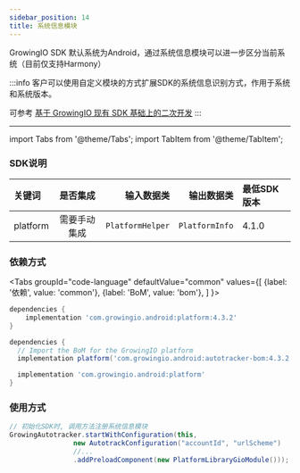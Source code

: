 ```yaml
---
sidebar_position: 14
title: 系统信息模块
---
```


GrowingIO SDK 默认系统为Android，通过系统信息模块可以进一步区分当前系统（目前仅支持Harmony）

:::info
客户可以使用自定义模块的方式扩展SDK的系统信息识别方式，作用于系统和系统版本。

可参考 [基于 GrowingIO 现有 SDK 基础上的二次开发](/blog/custom%20android%20sdk)
:::

--------
import Tabs from '@theme/Tabs';
import TabItem from '@theme/TabItem';

### SDK说明
| 关键词   | 是否集成|  输入数据类 | 输出数据类 | 最低SDK版本 |
| :------- | :------:   | --:|  ---:| :---|
| platform  | 需要手动集成 |`PlatformHelper` | `PlatformInfo` | 4.1.0 |

### 依赖方式
<Tabs
  groupId="code-language"
  defaultValue="common"
  values={[
    {label: '依赖', value: 'common'},
    {label: 'BoM', value: 'bom'},
  ]
}>

<TabItem value="common">

```groovy
dependencies {
	implementation 'com.growingio.android:platform:4.3.2'
}
```
</TabItem>

<TabItem value="bom">

```groovy
dependencies {
  // Import the BoM for the GrowingIO platform
  implementation platform('com.growingio.android:autotracker-bom:4.3.2')

  implementation 'com.growingio.android:platform'
}
```

</TabItem>
</Tabs>

### 使用方式

```java
// 初始化SDK时, 调用方法注册系统信息模块
GrowingAutotracker.startWithConfiguration(this,
                new AutotrackConfiguration("accountId", "urlScheme")
                //...
                .addPreloadComponent(new PlatformLibraryGioModule()));
```
